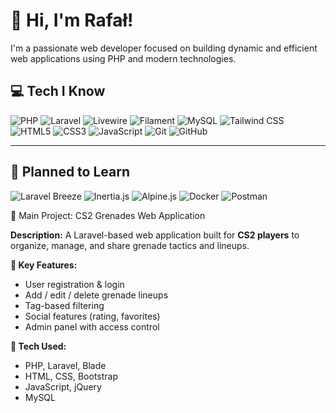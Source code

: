 # 👋 Hi, I'm Rafał!

I'm a passionate web developer focused on building dynamic and efficient web applications using PHP and modern technologies.

## 💻 Tech I Know

<p align="left">
  <img src="https://img.shields.io/badge/PHP-777BB4?style=for-the-badge&logo=php&logoColor=white" alt="PHP" />
  <img src="https://img.shields.io/badge/Laravel-FF2D20?style=for-the-badge&logo=laravel&logoColor=white" alt="Laravel" />
  <img src="https://img.shields.io/badge/Livewire-4E56A6?style=for-the-badge&logo=laravel&logoColor=white" alt="Livewire" />
  <img src="https://img.shields.io/badge/Filament-FD4D8D?style=for-the-badge&logo=laravel&logoColor=white" alt="Filament" />
  <img src="https://img.shields.io/badge/MySQL-00758F?style=for-the-badge&logo=mysql&logoColor=white" alt="MySQL" />
  <img src="https://img.shields.io/badge/Tailwind%20CSS-06B6D4?style=for-the-badge&logo=tailwind-css&logoColor=white" alt="Tailwind CSS" />
  <img src="https://img.shields.io/badge/HTML5-E34F26?style=for-the-badge&logo=html5&logoColor=white" alt="HTML5" />
  <img src="https://img.shields.io/badge/CSS3-1572B6?style=for-the-badge&logo=css3&logoColor=white" alt="CSS3" />
  <img src="https://img.shields.io/badge/JavaScript-F7DF1E?style=for-the-badge&logo=javascript&logoColor=black" alt="JavaScript" />
  <img src="https://img.shields.io/badge/Git-F05032?style=for-the-badge&logo=git&logoColor=white" alt="Git" />
  <img src="https://img.shields.io/badge/GitHub-181717?style=for-the-badge&logo=github&logoColor=white" alt="GitHub" />
</p>

---

## 🧠 Planned to Learn

<p align="left">
  <img src="https://img.shields.io/badge/Laravel%20Breeze-FF2D20?style=for-the-badge&logo=laravel&logoColor=white" alt="Laravel Breeze" />
  <img src="https://img.shields.io/badge/Inertia.js-800020?style=for-the-badge&logo=laravel&logoColor=white" alt="Inertia.js" />
  <img src="https://img.shields.io/badge/Alpine.js-8BC0D0?style=for-the-badge&logo=alpine.js&logoColor=black" alt="Alpine.js" />
  <img src="https://img.shields.io/badge/Docker-2496ED?style=for-the-badge&logo=docker&logoColor=white" alt="Docker" />
  <img src="https://img.shields.io/badge/Postman-FF6C37?style=for-the-badge&logo=postman&logoColor=white" alt="Postman" />
</p
  
## 🚀 Main Project: CS2 Grenades Web Application

**Description:**
A Laravel-based web application built for **CS2 players** to organize, manage, and share grenade tactics and lineups.

**🔧 Key Features:**
- User registration & login
- Add / edit / delete grenade lineups
- Tag-based filtering
- Social features (rating, favorites)
- Admin panel with access control

**🧰 Tech Used:**
- PHP, Laravel, Blade
- HTML, CSS, Bootstrap
- JavaScript, jQuery
- MySQL


